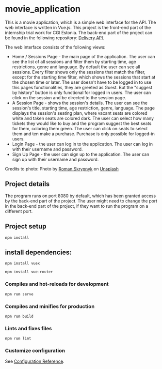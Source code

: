 # movie_application

This is a movie application, which is a simple web interface for the API. The web interface is written in Vue.js.
This project is the front-end part of the internship trial work for CGI Estonia.
The back-end part of the project can be found in the following repository: [Delivery API](https://github.com/Elisabethein/movie_api).

The web interface consists of the following views:
* Home / Sessions Page - the main page of the application. The user can see the list of all sessions and filter them by starting time, age restrictions, genre and language. By default the user can see all sessions. Every filter shows only the sessions that match the filter, except for the starting time filter, which shows the sessions that start at the chosen time or later. The user doesn't have to be logged in to use this pages functionalities, they are greeted as Guest. But the "suggest by history" button is only functional for logged in users. The user can click on the session and be directed to the session page.
* A Session Page - shows the session's details. The user can see the session's title, starting time, age restriction, genre, language. The page displays the session's seating plan, where vacant seats are colored white and taken seats are colored dark. The user can select how many tickets they would like to buy and the program suggest the best seats for them, coloring them green. The user can click on seats to select them and ten make a purchase. Purchase is only possible for logged-in users.
* Login Page - the user can log in to the application. The user can log in with their username and password.
* Sign Up Page - the user can sign up to the application. The user can sign up with their username and password.


Credits to photo:
Photo by <a href="https://unsplash.com/@timesnewroman14?utm_content=creditCopyText&utm_medium=referral&utm_source=unsplash">Roman Skrypnyk</a> on <a href="https://unsplash.com/photos/a-black-and-white-movie-clapper-on-a-gray-background-gjA24divsqw?utm_content=creditCopyText&utm_medium=referral&utm_source=unsplash">Unsplash</a>
  
## Project details

The program runs on port 8080 by default, which has been granted access by the back-end part of the project. The user might need to change the port in the back-end part of the project, if they want to run the program on a different port.

## Project setup
```
npm install
```
## install dependencies:
```
npm install vuex

npm install vue-router
```

### Compiles and hot-reloads for development
```
npm run serve
```

### Compiles and minifies for production
```
npm run build
```

### Lints and fixes files
```
npm run lint
```

### Customize configuration
See [Configuration Reference](https://cli.vuejs.org/config/).
